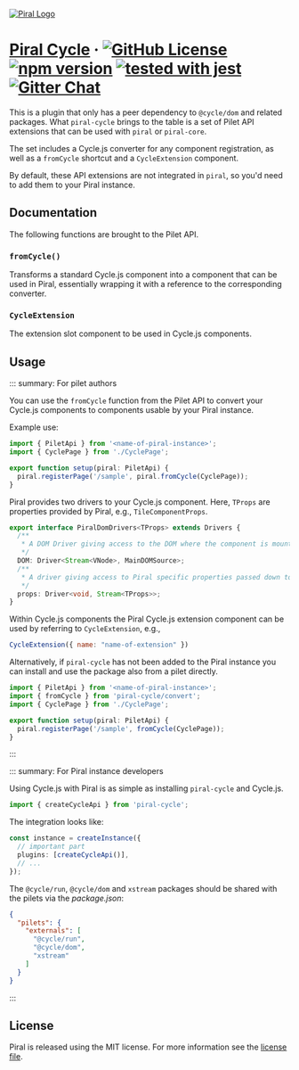 [![Piral Logo](https://github.com/smapiot/piral/raw/main/docs/assets/logo.png)](https://piral.io)

# [Piral Cycle](https://piral.io) &middot; [![GitHub License](https://img.shields.io/badge/license-MIT-blue.svg)](https://github.com/smapiot/piral/blob/main/LICENSE) [![npm version](https://img.shields.io/npm/v/piral-cycle.svg?style=flat)](https://www.npmjs.com/package/piral-cycle) [![tested with jest](https://img.shields.io/badge/tested_with-jest-99424f.svg)](https://jestjs.io) [![Gitter Chat](https://badges.gitter.im/gitterHQ/gitter.png)](https://gitter.im/piral-io/community)

This is a plugin that only has a peer dependency to `@cycle/dom` and related packages. What `piral-cycle` brings to the table is a set of Pilet API extensions that can be used with `piral` or `piral-core`.

The set includes a Cycle.js converter for any component registration, as well as a `fromCycle` shortcut and a `CycleExtension` component.

By default, these API extensions are not integrated in `piral`, so you'd need to add them to your Piral instance.

## Documentation

The following functions are brought to the Pilet API.

### `fromCycle()`

Transforms a standard Cycle.js component into a component that can be used in Piral, essentially wrapping it with a reference to the corresponding converter.

### `CycleExtension`

The extension slot component to be used in Cycle.js components.

## Usage

::: summary: For pilet authors

You can use the `fromCycle` function from the Pilet API to convert your Cycle.js components to components usable by your Piral instance.

Example use:

```ts
import { PiletApi } from '<name-of-piral-instance>';
import { CyclePage } from './CyclePage';

export function setup(piral: PiletApi) {
  piral.registerPage('/sample', piral.fromCycle(CyclePage));
}
```

Piral provides two drivers to your Cycle.js component. Here, `TProps` are properties provided by Piral, e.g., `TileComponentProps`.

```ts
export interface PiralDomDrivers<TProps> extends Drivers {
  /**
   * A DOM Driver giving access to the DOM where the component is mounted.
   */
  DOM: Driver<Stream<VNode>, MainDOMSource>;
  /**
   * A driver giving access to Piral specific properties passed down to the component.
   */
  props: Driver<void, Stream<TProps>>;
}
```

Within Cycle.js components the Piral Cycle.js extension component can be used by referring to `CycleExtension`, e.g.,

```jsx
CycleExtension({ name: "name-of-extension" })
```

Alternatively, if `piral-cycle` has not been added to the Piral instance you can install and use the package also from a pilet directly.

```ts
import { PiletApi } from '<name-of-piral-instance>';
import { fromCycle } from 'piral-cycle/convert';
import { CyclePage } from './CyclePage';

export function setup(piral: PiletApi) {
  piral.registerPage('/sample', fromCycle(CyclePage));
}
```

:::

::: summary: For Piral instance developers

Using Cycle.js with Piral is as simple as installing `piral-cycle` and Cycle.js.

```ts
import { createCycleApi } from 'piral-cycle';
```

The integration looks like:

```ts
const instance = createInstance({
  // important part
  plugins: [createCycleApi()],
  // ...
});
```

The `@cycle/run`, `@cycle/dom` and `xstream` packages should be shared with the pilets via the *package.json*:

```json
{
  "pilets": {
    "externals": [
      "@cycle/run",
      "@cycle/dom",
      "xstream"
    ]
  }
}
```

:::

## License

Piral is released using the MIT license. For more information see the [license file](./LICENSE).
